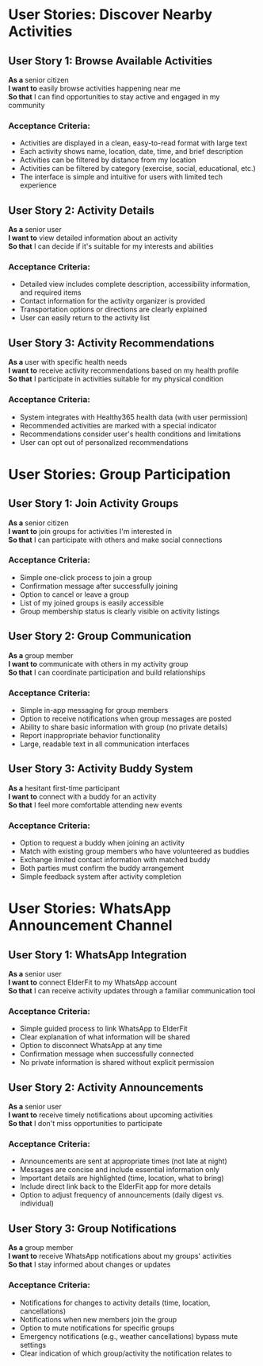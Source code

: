 # User Stories: Discover Nearby Activities

## User Story 1: Browse Available Activities
**As a** senior citizen  
**I want to** easily browse activities happening near me  
**So that** I can find opportunities to stay active and engaged in my community

### Acceptance Criteria:
- Activities are displayed in a clean, easy-to-read format with large text
- Each activity shows name, location, date, time, and brief description
- Activities can be filtered by distance from my location
- Activities can be filtered by category (exercise, social, educational, etc.)
- The interface is simple and intuitive for users with limited tech experience

## User Story 2: Activity Details
**As a** senior user  
**I want to** view detailed information about an activity  
**So that** I can decide if it's suitable for my interests and abilities

### Acceptance Criteria:
- Detailed view includes complete description, accessibility information, and required items
- Contact information for the activity organizer is provided
- Transportation options or directions are clearly explained
- User can easily return to the activity list

## User Story 3: Activity Recommendations
**As a** user with specific health needs  
**I want to** receive activity recommendations based on my health profile  
**So that** I participate in activities suitable for my physical condition

### Acceptance Criteria:
- System integrates with Healthy365 health data (with user permission)
- Recommended activities are marked with a special indicator
- Recommendations consider user's health conditions and limitations
- User can opt out of personalized recommendations

# User Stories: Group Participation

## User Story 1: Join Activity Groups
**As a** senior citizen  
**I want to** join groups for activities I'm interested in  
**So that** I can participate with others and make social connections

### Acceptance Criteria:
- Simple one-click process to join a group
- Confirmation message after successfully joining
- Option to cancel or leave a group
- List of my joined groups is easily accessible
- Group membership status is clearly visible on activity listings

## User Story 2: Group Communication
**As a** group member  
**I want to** communicate with others in my activity group  
**So that** I can coordinate participation and build relationships

### Acceptance Criteria:
- Simple in-app messaging for group members
- Option to receive notifications when group messages are posted
- Ability to share basic information with group (no private details)
- Report inappropriate behavior functionality
- Large, readable text in all communication interfaces

## User Story 3: Activity Buddy System
**As a** hesitant first-time participant  
**I want to** connect with a buddy for an activity  
**So that** I feel more comfortable attending new events

### Acceptance Criteria:
- Option to request a buddy when joining an activity
- Match with existing group members who have volunteered as buddies
- Exchange limited contact information with matched buddy
- Both parties must confirm the buddy arrangement
- Simple feedback system after activity completion

# User Stories: WhatsApp Announcement Channel

## User Story 1: WhatsApp Integration
**As a** senior user  
**I want to** connect ElderFit to my WhatsApp account  
**So that** I can receive activity updates through a familiar communication tool

### Acceptance Criteria:
- Simple guided process to link WhatsApp to ElderFit
- Clear explanation of what information will be shared
- Option to disconnect WhatsApp at any time
- Confirmation message when successfully connected
- No private information is shared without explicit permission

## User Story 2: Activity Announcements
**As a** senior user  
**I want to** receive timely notifications about upcoming activities  
**So that** I don't miss opportunities to participate

### Acceptance Criteria:
- Announcements are sent at appropriate times (not late at night)
- Messages are concise and include essential information only
- Important details are highlighted (time, location, what to bring)
- Include direct link back to the ElderFit app for more details
- Option to adjust frequency of announcements (daily digest vs. individual)

## User Story 3: Group Notifications
**As a** group member  
**I want to** receive WhatsApp notifications about my groups' activities  
**So that** I stay informed about changes or updates

### Acceptance Criteria:
- Notifications for changes to activity details (time, location, cancellations)
- Notifications when new members join the group
- Option to mute notifications for specific groups
- Emergency notifications (e.g., weather cancellations) bypass mute settings
- Clear indication of which group/activity the notification relates to